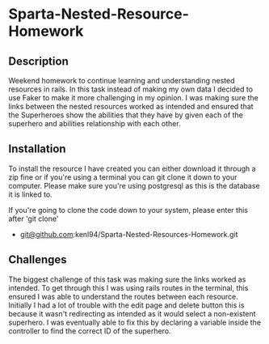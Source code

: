 # Sparta-Nested-Resource-Homework

## Description
Weekend homework to continue learning and understanding nested resources in rails.
In this task instead of making my own data I decided to use Faker to make it more challenging in my opinion.
I was making sure the links between the nested resources worked as intended and ensured that the Superheroes show the abilities that they have by given each of the superhero and abilities relationship with each other.

## Installation
To install the resource I have created you can either download it through a zip fine or if you're using a terminal you can git clone it down to your computer.
Please make sure you're using postgresql as this is the database it is linked to.

If you're going to clone the code down to your system, please enter this after 'git clone'
* git@github.com:kenl94/Sparta-Nested-Resources-Homework.git

## Challenges
The biggest challenge of this task was making sure the links worked as intended.
To get through this I was using rails routes in the terminal, this ensured I was able to understand the routes between each resource.
Initially I had a lot of trouble with the edit page and delete button this is because it wasn't redirecting as intended as it would select a non-existent superhero.
I was eventually able to fix this by declaring a variable inside the controller to find the correct ID of the superhero.
